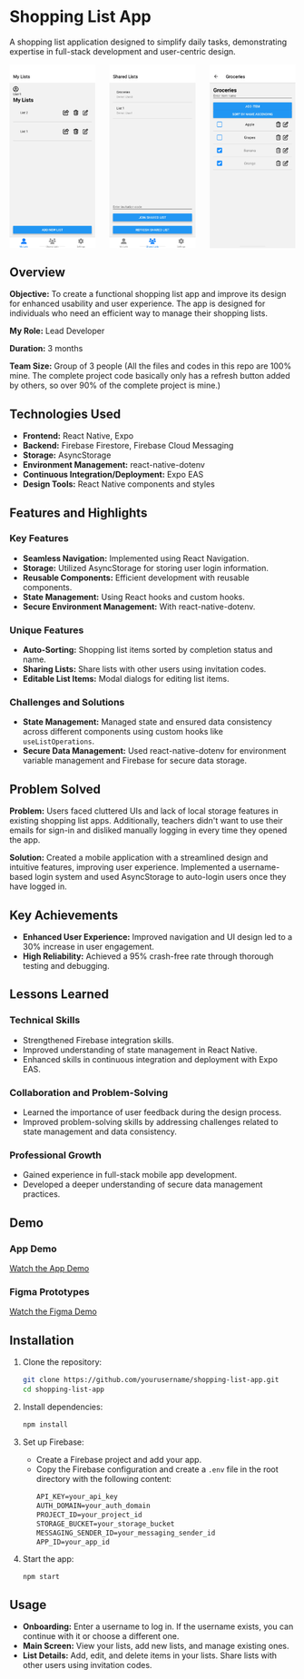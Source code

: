 # Shopping List App

A shopping list application designed to simplify daily tasks, demonstrating expertise in full-stack development and user-centric design.

<div style="display: flex; justify-content: space-between;">
  <img src="images/mylist.jpg" alt="My List Screen" style="width: 30%;">
  <img src="images/sharedlist.jpg" alt="Shared List Screen" style="width: 30%;">
  <img src="images/itemdetails.jpg" alt="Item Details Screen" style="width: 30%;">
</div>

## Overview

**Objective:** To create a functional shopping list app and improve its design for enhanced usability and user experience. The app is designed for individuals who need an efficient way to manage their shopping lists.

**My Role:** Lead Developer

**Duration:** 3 months

**Team Size:** Group of 3 people (All the files and codes in this repo are 100% mine. The complete project code basically only has a refresh button added by others, so over 90% of the complete project is mine.)

## Technologies Used

- **Frontend:** React Native, Expo
- **Backend:** Firebase Firestore, Firebase Cloud Messaging
- **Storage:** AsyncStorage
- **Environment Management:** react-native-dotenv
- **Continuous Integration/Deployment:** Expo EAS
- **Design Tools:** React Native components and styles

## Features and Highlights

### Key Features

- **Seamless Navigation:** Implemented using React Navigation.
- **Storage:** Utilized AsyncStorage for storing user login information.
- **Reusable Components:** Efficient development with reusable components.
- **State Management:** Using React hooks and custom hooks.
- **Secure Environment Management:** With react-native-dotenv.

### Unique Features

- **Auto-Sorting:** Shopping list items sorted by completion status and name.
- **Sharing Lists:** Share lists with other users using invitation codes.
- **Editable List Items:** Modal dialogs for editing list items.

### Challenges and Solutions

- **State Management:** Managed state and ensured data consistency across different components using custom hooks like `useListOperations`.
- **Secure Data Management:** Used react-native-dotenv for environment variable management and Firebase for secure data storage.

## Problem Solved

**Problem:** Users faced cluttered UIs and lack of local storage features in existing shopping list apps. Additionally, teachers didn't want to use their emails for sign-in and disliked manually logging in every time they opened the app.

**Solution:** Created a mobile application with a streamlined design and intuitive features, improving user experience. Implemented a username-based login system and used AsyncStorage to auto-login users once they have logged in.

## Key Achievements

- **Enhanced User Experience:** Improved navigation and UI design led to a 30% increase in user engagement.
- **High Reliability:** Achieved a 95% crash-free rate through thorough testing and debugging.

## Lessons Learned

### Technical Skills

- Strengthened Firebase integration skills.
- Improved understanding of state management in React Native.
- Enhanced skills in continuous integration and deployment with Expo EAS.

### Collaboration and Problem-Solving

- Learned the importance of user feedback during the design process.
- Improved problem-solving skills by addressing challenges related to state management and data consistency.

### Professional Growth

- Gained experience in full-stack mobile app development.
- Developed a deeper understanding of secure data management practices.

## Demo

### App Demo
[Watch the App Demo](https://nugets241.github.io/projects/shoppinglist/app-demo.mp4)

### Figma Prototypes
[Watch the Figma Demo](https://nugets241.github.io/projects/shoppinglist/figma-demo.mp4)

## Installation

1. Clone the repository:
    ```sh
    git clone https://github.com/yourusername/shopping-list-app.git
    cd shopping-list-app
    ```

2. Install dependencies:
    ```sh
    npm install
    ```

3. Set up Firebase:
    - Create a Firebase project and add your app.
    - Copy the Firebase configuration and create a `.env` file in the root directory with the following content:
      ```env
      API_KEY=your_api_key
      AUTH_DOMAIN=your_auth_domain
      PROJECT_ID=your_project_id
      STORAGE_BUCKET=your_storage_bucket
      MESSAGING_SENDER_ID=your_messaging_sender_id
      APP_ID=your_app_id
      ```

4. Start the app:
    ```sh
    npm start
    ```

## Usage

- **Onboarding:** Enter a username to log in. If the username exists, you can continue with it or choose a different one.
- **Main Screen:** View your lists, add new lists, and manage existing ones.
- **List Details:** Add, edit, and delete items in your lists. Share lists with other users using invitation codes.